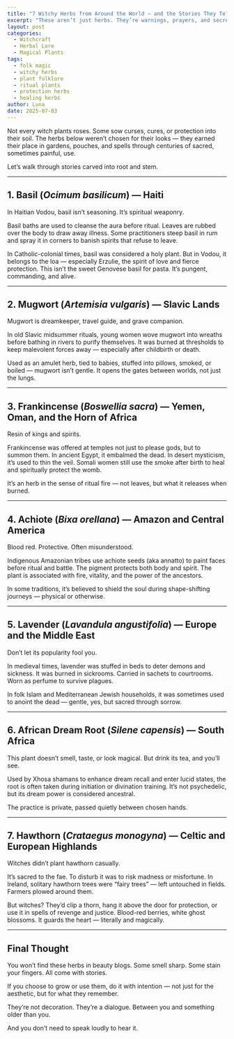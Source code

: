 ```yaml
---
title: "7 Witchy Herbs from Around the World — and the Stories They Tell"
excerpt: "These aren’t just herbs. They’re warnings, prayers, and secrets passed in whispers. From Haitian basil to Slavic mugwort, meet the plants that witches trusted long before Instagram spells and matcha moon water."
layout: post
categories:
  - Witchcraft
  - Herbal Lore
  - Magical Plants
tags:
  - folk magic
  - witchy herbs
  - plant folklore
  - ritual plants
  - protection herbs
  - healing herbs
author: Luna
date: 2025-07-03
---
```


Not every witch plants roses. Some sow curses, cures, or protection into their soil. The herbs below weren’t chosen for their looks — they earned their place in gardens, pouches, and spells through centuries of sacred, sometimes painful, use.

Let’s walk through stories carved into root and stem.

---

## 1. Basil (*Ocimum basilicum*) — Haiti

In Haitian Vodou, basil isn’t seasoning. It’s spiritual weaponry.

Basil baths are used to cleanse the aura before ritual. Leaves are rubbed over the body to draw away illness. Some practitioners steep basil in rum and spray it in corners to banish spirits that refuse to leave.

In Catholic-colonial times, basil was considered a holy plant. But in Vodou, it belongs to the loa — especially Erzulie, the spirit of love and fierce protection. This isn’t the sweet Genovese basil for pasta. It’s pungent, commanding, and alive.

---

## 2. Mugwort (*Artemisia vulgaris*) — Slavic Lands

Mugwort is dreamkeeper, travel guide, and grave companion.

In old Slavic midsummer rituals, young women wove mugwort into wreaths before bathing in rivers to purify themselves. It was burned at thresholds to keep malevolent forces away — especially after childbirth or death.

Used as an amulet herb, tied to babies, stuffed into pillows, smoked, or boiled — mugwort isn’t gentle. It opens the gates between worlds, not just the lungs.

---

## 3. Frankincense (*Boswellia sacra*) — Yemen, Oman, and the Horn of Africa

Resin of kings and spirits.

Frankincense was offered at temples not just to please gods, but to summon them. In ancient Egypt, it embalmed the dead. In desert mysticism, it’s used to thin the veil. Somali women still use the smoke after birth to heal and spiritually protect the womb.

It’s an herb in the sense of ritual fire — not leaves, but what it releases when burned.

---

## 4. Achiote (*Bixa orellana*) — Amazon and Central America

Blood red. Protective. Often misunderstood.

Indigenous Amazonian tribes use achiote seeds (aka annatto) to paint faces before ritual and battle. The pigment protects both body and spirit. The plant is associated with fire, vitality, and the power of the ancestors.

In some traditions, it’s believed to shield the soul during shape-shifting journeys — physical or otherwise.

---

## 5. Lavender (*Lavandula angustifolia*) — Europe and the Middle East

Don’t let its popularity fool you.

In medieval times, lavender was stuffed in beds to deter demons and sickness. It was burned in sickrooms. Carried in sachets to courtrooms. Worn as perfume to survive plagues.

In folk Islam and Mediterranean Jewish households, it was sometimes used to anoint the dead — gentle, yes, but sacred through sorrow.

---

## 6. African Dream Root (*Silene capensis*) — South Africa

This plant doesn’t smell, taste, or look magical. But drink its tea, and you’ll see.

Used by Xhosa shamans to enhance dream recall and enter lucid states, the root is often taken during initiation or divination training. It’s not psychedelic, but its dream power is considered ancestral.

The practice is private, passed quietly between chosen hands.

---

## 7. Hawthorn (*Crataegus monogyna*) — Celtic and European Highlands

Witches didn’t plant hawthorn casually.

It’s sacred to the fae. To disturb it was to risk madness or misfortune. In Ireland, solitary hawthorn trees were “fairy trees” — left untouched in fields. Farmers plowed around them.

But witches? They’d clip a thorn, hang it above the door for protection, or use it in spells of revenge and justice. Blood-red berries, white ghost blossoms. It guards the heart — literally and magically.

---

## Final Thought

You won’t find these herbs in beauty blogs. Some smell sharp. Some stain your fingers. All come with stories.

If you choose to grow or use them, do it with intention — not just for the aesthetic, but for what they remember.

They’re not decoration. They’re a dialogue. Between you and something older than you.

And you don’t need to speak loudly to hear it.
